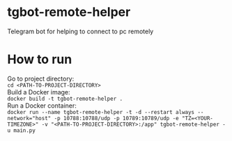 # tgbot-remote-helper
Telegram bot for helping to connect to pc remotely

# How to run
Go to project directory:  
``cd <PATH-TO-PROJECT-DIRECTORY>``  
Build a Docker image:  
``docker build -t tgbot-remote-helper .``  
Run a Docker container:  
``docker run --name tgbot-remote-helper -t -d --restart always --network="host" -p 10788:10788/udp -p 10789:10789/udp -e "TZ=<YOUR-TIMEZONE>" -v "<PATH-TO-PROJECT-DIRECTORY>:/app" tgbot-remote-helper -u main.py``  
